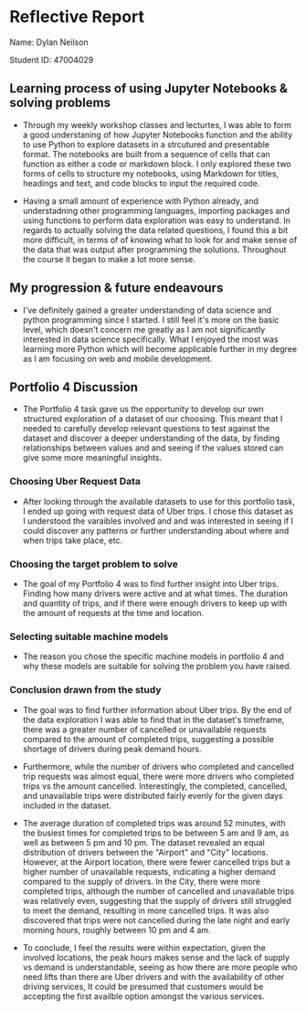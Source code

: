 # Reflective Report

Name: Dylan Neilson

Student ID: 47004029

## Learning process of using Jupyter Notebooks & solving problems

- Through my weekly workshop classes and lecturtes, I was able to form a good understaning of how Jupyter Notebooks function and the ability to use Python to explore datasets in a strcutured and presentable format. The notebooks are built from a sequence of cells that can function as either a code or markdown block. I only explored these two forms of cells to structure my notebooks, using Markdown for titles, headings and text, and code blocks to input the required code.

- Having a small amount of experience with Python already, and understadning other programming languages, importing packages and using functions to perform data exploration was easy to understand. In regards to actually solving the data related questions, I found this a bit more difficult, in terms of of knowing what to look for and make sense of the data that was output after programming the solutions. Throughout the course it began to make a lot more sense.

## My progression & future endeavours

- I've definitely gained a greater understanding of data science and python programming since I started. I still feel it's more on the basic level, which doesn't concern me greatly as I am not significantly interested in data science specifically. What I enjoyed the most was learning more Python which will become applicable further in my degree as I am focusing on web and mobile development.

## Portfolio 4 Discussion

- The Portfolio 4 task gave us the opportunity to develop our own structured exploration of a dataset of our choosing. This meant that I needed to carefully develop relevant questions to test against the dataset and discover a deeper understanding of the data, by finding relationships between values and and seeing if the values stored can give some more meaningful insights.

### Choosing Uber Request Data

- After looking through the available datasets to use for this portfolio task, I ended up going with request data of Uber trips. I chose this dataset as I understood the varaibles involved and and was interested in seeing if I could discover any patterns or further understanding about where and when trips take place, etc.

### Choosing the target problem to solve

- The goal of my Portfolio 4 was to find further insight into Uber trips. Finding how many drivers were active and at what times. The duration and quantity of trips, and if there were enough drivers to keep up with the amount of requests at the time and location.

### Selecting suitable machine models

- The reason you chose the specific machine models in portfolio 4 and why these models are suitable for solving the problem you have raised.

### Conclusion drawn from the study

- The goal was to find further information about Uber trips. By the end of the data exploration I was able to find that in the dataset's timeframe, there was a greater number of cancelled or unavailable requests compared to the amount of completed trips, suggesting a possible shortage of drivers during peak demand hours.

- Furthermore, while the number of drivers who completed and cancelled trip requests was almost equal, there were more drivers who completed trips vs the amount cancelled. Interestingly, the completed, cancelled, and unavailable trips were distributed fairly evenly for the given days included in the dataset.

- The average duration of completed trips was around 52 minutes, with the busiest times for completed trips to be between 5 am and 9 am, as well as between 5 pm and 10 pm. The dataset revealed an equal distribution of drivers between the "Airport" and "City" locations. However, at the Airport location, there were fewer cancelled trips but a higher number of unavailable requests, indicating a higher demand compared to the supply of drivers. In the City, there were more completed trips, although the number of cancelled and unavailable trips was relatively even, suggesting that the supply of drivers still struggled to meet the demand, resulting in more cancelled trips. It was also discovered that trips were not cancelled during the late night and early morning hours, roughly between 10 pm and 4 am.

- To conclude, I feel the results were within expectation, given the involved locations, the peak hours makes sense and the lack of supply vs demand is understandable, seeing as how there are more people who need lifts than there are Uber drivers and with the availability of other driving services, It could be presumed that customers would be accepting the first availble option amongst the various services.
